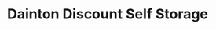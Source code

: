 ---
title: "Dainton Discount Self Storage"
url: /dainton/dainton-discount-self-storage/
shop: Mieten
---